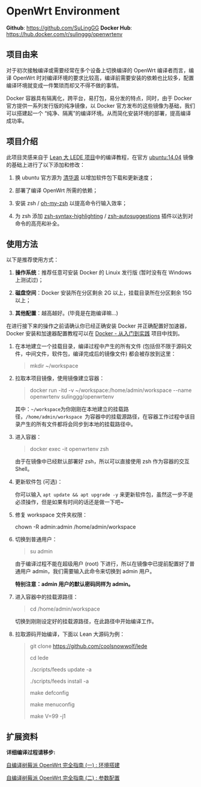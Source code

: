 # OpenWrt Environment

**Github**: <https://github.com/SuLingGG>
**Docker Hub**: <https://hub.docker.com/r/sulinggg/openwrtenv>

## 项目由来

对于初次接触编译或需要经常在多个设备上切换编译的 OpenWrt 编译者而言，编译 OpenWrt 时对编译环境的要求比较高，编译前需要安装的依赖也比较多，配置编译环境就变成一件繁琐而却又不得不做的事情。

Docker 容器具有隔离化，跨平台，易打包，易分发的特点，同时，由于 Docker 官方提供一系列发行版的纯净镜像，以 Docker 官方发布的这些镜像为基础，我们可以搭建起一个 “纯净、隔离”的编译环境。从而简化安装环境的部署，提高编译成功率。

## 项目介绍

此项目灵感来自于 [Lean 大 LEDE 项目](https://github.com/coolsnowwolf/lede)中的编译教程，在官方 [ubuntu:14.04](https://hub.docker.com/_/ubuntu) 镜像的基础上进行了以下添加和修改：

1. 换 ubuntu 官方源为 [清华源](https://mirror.tuna.tsinghua.edu.cn/) 以增加软件包下载和更新速度；

2. 部署了编译 OpenWrt 所需的依赖；

3. 安装 zsh / [oh-my-zsh](https://github.com/robbyrussell/oh-my-zsh) 以提高命令行输入效率；

4. 为 zsh 添加 [zsh-syntax-highlighting](https://github.com/zsh-users/zsh-syntax-highlighting) / [zsh-autosuggestions](https://github.com/zsh-users/zsh-autosuggestions) 插件以达到对命令的高亮和补全。

## 使用方法

以下是推荐使用方式：

1. **操作系统**：推荐任意可安装 Docker 的 Linuix 发行版 (暂时没有在 Windows 上测试过)；

2. **磁盘空间**：Docker 安装所在分区剩余 2G 以上，挂载目录所在分区剩余 15G 以上；

3. **其他配置**：越高越好。(毕竟是在跑编译嘛...)

在进行接下来的操作之前请确认你已经正确安装 Docker 并正确配置好加速器，Docker 安装和加速器配置教程可以在 [Docker - 从入门到实践](https://github.com/yeasy/docker_practice) 项目中找到。

1. 在本地建立一个挂载目录，编译过程中产生的所有文件 (包括但不限于源码文件，中间文件，软件包，编译完成后的镜像文件) 都会被存放到这里：

   > mkdir ~/workspace

2. 拉取本项目镜像，使用镜像建立容器：

   > docker run -itd -v ~/workspace:/home/admin/workspace --name openwrtenv sulinggg/openwrtenv

   其中：`~/workspace`为你刚刚在本地建立的挂载路径，`/home/admin/workspace `为容器中的挂载源路径，在容器工作过程中该目录产生的所有文件都将会同步到本地的挂载路径中。

3. 进入容器：

   > docker exec -it openwrtenv zsh

   由于在镜像中已经默认部署好 zsh，所以可以直接使用 zsh 作为容器的交互 Shell。
   
4. 更新软件包 (可选)：

   你可以输入 `apt update && apt upgrade -y` 来更新软件包，虽然这一步不是必须操作，但是如果有时间的话还是做一下吧~

5. 修复 workspace 文件夹权限：

   chown -R admin:admin /home/admin/workspace

6. 切换到普通用户：

   > su admin

   由于编译过程不能在超级用户 (root)  下进行，所以在镜像中已提前配置好了普通用户 admin，我们需要输入此命令来切换到 admin 用户。

   **特别注意：admin 用户的默认密码同样为 admin。**

7. 进入容器中的挂载源路径：

   > cd /home/admin/workspace

   切换到刚刚设定好的挂载源路径，在此路径中开始编译工作。

8. 拉取源码开始编译，下面以 Lean 大源码为例：

   > git clone https://github.com/coolsnowwolf/lede
   >
   > cd lede
   >
   > ./scripts/feeds update -a
   >
   > ./scripts/feeds install -a
   >
   > make defconfig
   >
   > make menuconfig
   >
   > make V=99 -j1
   
## 扩展资料

   **详细编译过程请移步:**

   [自编译树莓派 OpenWrt 完全指南 (一) : 环境搭建](https://mlapp.cn/373.html)

   [自编译树莓派 OpenWrt 完全指南 (二) : 参数配置](https://mlapp.cn/374.html)

